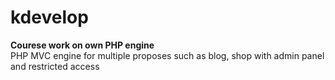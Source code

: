 # kdevelop
**Courese work on own PHP engine**     
PHP MVC engine for multiple proposes such as blog, shop with admin panel and restricted access
